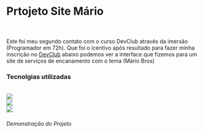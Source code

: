 <h1>Prtojeto Site Mário</h1>
<br>
<br>
<h2widtch:200px>Este foi meu segundo contato com o curso DevClub através da imersão (Programador em 72h). Que foi o icentivo após resultado para fazer minha inscrição no <a href=https://rodolfomori.com.br/devclub>DevClub</a>
abaixo podemos ver a interface que fizemos para um site de serviços  de encanamento com o tema (Mário Bros)</h2>
<br> 
<h3>Tecnolgias utilizadas</h3>
<br>
<img align="left" src="https://img.shields.io/badge/HTML5-E34F26?style=for-the-badge&logo=html5&logoColor=white">
<br>
<img align="left" src="https://img.shields.io/badge/CSS3-1572B6?style=for-the-badge&logo=css3&logoColor=white">
<br>
<img align="left" src="https://img.shields.io/badge/JavaScript-323330?style=for-the-badge&logo=javascript&logoColor=F7DF1E">
<br>
<h6>Demonstração do Projeto</h6>
<br>


